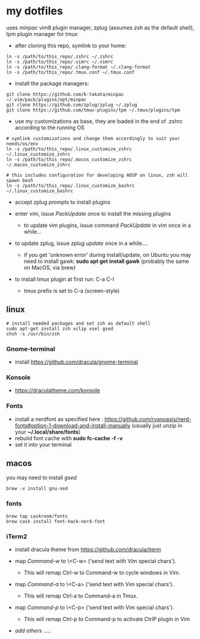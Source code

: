 # my dotfiles
uses _minpac_ vim8 plugin manager, zplug (assumes _zsh_ as the default shell), tpm plugin manager for tmux

* after cloning this repo, symlink to your home:
~~~
ln -s /path/to/this_repo/.zshrc ~/.zshrc
ln -s /path/to/this_repo/.vimrc ~/.vimrc 
ln -s /path/to/this_repo/.clang-format ~/.clang-format
ln -s /path/to/this_repo/.tmux.conf ~/.tmux.conf
~~~

* install the package managers:
~~~
git clone https://github.com/k-takata/minpac ~/.vim/pack/plugins/opt/minpac
git clone https://github.com/zplug/zplug ~/.zplug
git clone https://github.com/tmux-plugins/tpm ~/.tmux/plugins/tpm
~~~

* use my customizations as base, they are loaded in the end of .zshrc according to the running OS
~~~
# symlink customizations and change them accordingly to suit your needs/os/env
ln -s /path/to/this_repo/.linux_customize_zshrc ~/.linux_customize_zshrc
ln -s /path/to/this_repo/.macos_customize_zshrc ~/.macos_customize_zshrc

# this includes configuration for developing AOSP on linux, zsh will spawn bash
ln -s /path/to/this_repo/.linux_customize_bashrc ~/.linux_customize_bashrc 
~~~

* accept zplug prompts to install plugins

* enter vim, issue _PackUpdate_ once to install the missing plugins

	* to update vim plugins, issue command _PackUpdate_ in vim once in a while...

* to update zplug, issue _zplug update_ once in a while....
	* if you get 'unknown error' during install/update, on Ubuntu you may need to install gawk: __sudo apt get install gawk__ (probably the same on MacOS, via brew)
* to install tmux plugin at first run: C-a C-I
	* tmux prefix is set to C-a (screen-style)

## linux
~~~
# install needed packages and set zsh as default shell
sudo apt-get install zsh xclip xsel gsed
chsh -s /usr/bin/zsh
~~~

### Gnome-terminal
* install https://github.com/dracula/gnome-terminal

### Konsole
* https://draculatheme.com/konsole

### Fonts
* install a nerdfont as specified here : https://github.com/ryanoasis/nerd-fonts#option-1-download-and-install-manually (usually just unzip in your __~/.local/share/fonts__)
* rebuild font cache with __sudo fc-cache -f -v__
* set it into your terminal

## macos
you may need to install *gsed*
~~~
brew -v install gnu-sed
~~~

### fonts
~~~
brew tap caskroom/fonts
brew cask install font-hack-nerd-font
~~~

### iTerm2
* install dracula theme from https://github.com/dracula/iterm

* map _Command-w_ to \\\<C-w> ('send text with Vim special chars').
	* This will remap Ctrl-w to Command-w to cycle windows in Vim.
* map _Command-a_ to \\\<C-a> ('send text with Vim special chars').
	* This will remap Ctrl-a to Command-a in Tmux.
* map _Command-p_ to \\\<C-p> ('send text with Vim special chars').
	* This will remap Ctrl-p to Command-p to activate CtrlP plugin in Vim 
* _add others ....._




